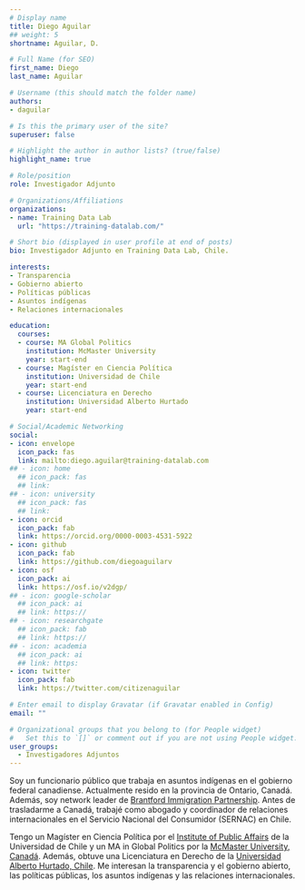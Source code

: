 ```yaml
---
# Display name
title: Diego Aguilar
## weight: 5
shortname: Aguilar, D.

# Full Name (for SEO)
first_name: Diego
last_name: Aguilar

# Username (this should match the folder name)
authors:
- daguilar

# Is this the primary user of the site?
superuser: false

# Highlight the author in author lists? (true/false)
highlight_name: true

# Role/position
role: Investigador Adjunto

# Organizations/Affiliations
organizations:
- name: Training Data Lab
  url: "https://training-datalab.com/"

# Short bio (displayed in user profile at end of posts)
bio: Investigador Adjunto en Training Data Lab, Chile.

interests:
- Transparencia 
- Gobierno abierto
- Políticas públicas
- Asuntos indígenas 
- Relaciones internacionales

education:
  courses:
  - course: MA Global Politics
    institution: McMaster University
    year: start-end
  - course: Magíster en Ciencia Política
    institution: Universidad de Chile
    year: start-end
  - course: Licenciatura en Derecho
    institution: Universidad Alberto Hurtado
    year: start-end

# Social/Academic Networking
social:
- icon: envelope
  icon_pack: fas
  link: mailto:diego.aguilar@training-datalab.com
## - icon: home
  ## icon_pack: fas
  ## link: 
## - icon: university
  ## icon_pack: fas
  ## link: 
- icon: orcid
  icon_pack: fab
  link: https://orcid.org/0000-0003-4531-5922
- icon: github
  icon_pack: fab
  link: https://github.com/diegoaguilarv
- icon: osf
  icon_pack: ai
  link: https://osf.io/v2dgp/
## - icon: google-scholar
  ## icon_pack: ai
  ## link: https://
## - icon: researchgate
  ## icon_pack: fab
  ## link: https://
## - icon: academia
  ## icon_pack: ai
  ## link: https:
- icon: twitter
  icon_pack: fab
  link: https://twitter.com/citizenaguilar

# Enter email to display Gravatar (if Gravatar enabled in Config)
email: ""

# Organizational groups that you belong to (for People widget)
#   Set this to `[]` or comment out if you are not using People widget.
user_groups:
  - Investigadores Adjuntos
---
```


Soy un funcionario público que trabaja en asuntos indígenas en el gobierno federal canadiense. Actualmente resido en la provincia de Ontario, Canadá. Además, soy network leader de [Brantford Immigration Partnership](https://www.brantford.ca/en/things-to-do/brantford-immigration-partnership.aspx). Antes de trasladarme a Canadá, trabajé como abogado y coordinador de relaciones internacionales en el Servicio Nacional del Consumidor (SERNAC) en Chile.

Tengo un Magíster en Ciencia Política por el [Institute of Public Affairs](https://inap.uchile.cl/) de la Universidad de Chile y un MA in Global Politics por la [McMaster University, Canadá](https://socialsciences.mcmaster.ca/). Además, obtuve una Licenciatura en Derecho de la [Universidad Alberto Hurtado, Chile](https://derecho.uahurtado.cl/). Me interesan la transparencia y el gobierno abierto, las políticas públicas, los asuntos indígenas y las relaciones internacionales.
